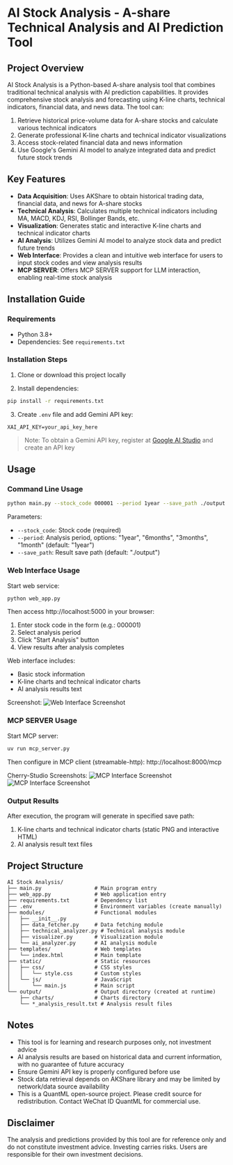 # AI Stock Analysis - A-share Technical Analysis and AI Prediction Tool

## Project Overview

AI Stock Analysis is a Python-based A-share analysis tool that combines traditional technical analysis with AI prediction capabilities. It provides comprehensive stock analysis and forecasting using K-line charts, technical indicators, financial data, and news data. The tool can:

1. Retrieve historical price-volume data for A-share stocks and calculate various technical indicators
2. Generate professional K-line charts and technical indicator visualizations
3. Access stock-related financial data and news information
4. Use Google's Gemini AI model to analyze integrated data and predict future stock trends

## Key Features

- **Data Acquisition**: Uses AKShare to obtain historical trading data, financial data, and news for A-share stocks
- **Technical Analysis**: Calculates multiple technical indicators including MA, MACD, KDJ, RSI, Bollinger Bands, etc.
- **Visualization**: Generates static and interactive K-line charts and technical indicator charts
- **AI Analysis**: Utilizes Gemini AI model to analyze stock data and predict future trends
- **Web Interface**: Provides a clean and intuitive web interface for users to input stock codes and view analysis results
- **MCP SERVER**: Offers MCP SERVER support for LLM interaction, enabling real-time stock analysis

## Installation Guide

### Requirements

- Python 3.8+
- Dependencies: See `requirements.txt`

### Installation Steps

1. Clone or download this project locally

2. Install dependencies:
```bash
pip install -r requirements.txt
```

3. Create `.env` file and add Gemini API key:
```
XAI_API_KEY=your_api_key_here
```

> Note: To obtain a Gemini API key, register at [Google AI Studio](https://ai.google.dev/) and create an API key

## Usage

### Command Line Usage
```bash
python main.py --stock_code 000001 --period 1year --save_path ./output
```

Parameters:
- `--stock_code`: Stock code (required)
- `--period`: Analysis period, options: "1year", "6months", "3months", "1month" (default: "1year")
- `--save_path`: Result save path (default: "./output")

### Web Interface Usage

Start web service:
```bash
python web_app.py
```

Then access http://localhost:5000 in your browser:

1. Enter stock code in the form (e.g.: 000001)
2. Select analysis period
3. Click "Start Analysis" button
4. View results after analysis completes

Web interface includes:
- Basic stock information
- K-line charts and technical indicator charts
- AI analysis results text

Screenshot:
![Web Interface Screenshot](static/images/image.png)

### MCP SERVER Usage

Start MCP server:
```bash
uv run mcp_server.py
```

Then configure in MCP client (streamable-http):
http://localhost:8000/mcp

Cherry-Studio Screenshots:
![MCP Interface Screenshot](static/images/mcp1.png)
![MCP Interface Screenshot](static/images/mcp2.png)

### Output Results

After execution, the program will generate in specified save path:
1. K-line charts and technical indicator charts (static PNG and interactive HTML)
2. AI analysis result text files

## Project Structure
```
AI Stock Analysis/
├── main.py                 # Main program entry
├── web_app.py              # Web application entry
├── requirements.txt        # Dependency list
├── .env                    # Environment variables (create manually)
├── modules/                # Functional modules
│   ├── __init__.py
│   ├── data_fetcher.py     # Data fetching module
│   ├── technical_analyzer.py # Technical analysis module
│   ├── visualizer.py       # Visualization module
│   └── ai_analyzer.py      # AI analysis module
├── templates/              # Web templates
│   └── index.html          # Main template
├── static/                 # Static resources
│   ├── css/                # CSS styles
│   │   └── style.css       # Custom styles
│   └── js/                 # JavaScript
│       └── main.js         # Main script
└── output/                 # Output directory (created at runtime)
    ├── charts/             # Charts directory
    └── *_analysis_result.txt # Analysis result files
```


## Notes
- This tool is for learning and research purposes only, not investment advice
- AI analysis results are based on historical data and current information, with no guarantee of future accuracy
- Ensure Gemini API key is properly configured before use
- Stock data retrieval depends on AKShare library and may be limited by network/data source availability
- This is a QuantML open-source project. Please credit source for redistribution. Contact WeChat ID QuantML for commercial use.

## Disclaimer
The analysis and predictions provided by this tool are for reference only and do not constitute investment advice. Investing carries risks. Users are responsible for their own investment decisions.
